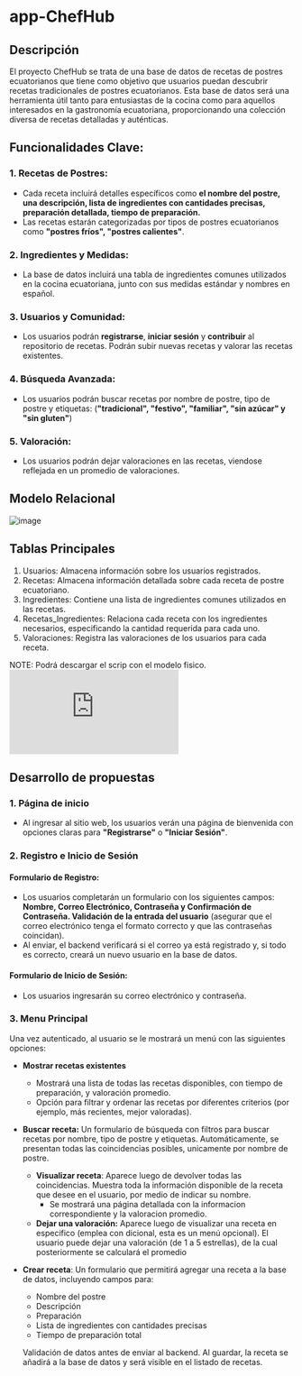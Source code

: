 # app-ChefHub
## Descripción
El proyecto ChefHub se trata de una base de datos de recetas de postres ecuatorianos que tiene como objetivo que usuarios puedan descubrir recetas tradicionales de postres ecuatorianos. Esta base de datos será una herramienta útil tanto para entusiastas de la cocina como para aquellos interesados en la gastronomía ecuatoriana, proporcionando una colección diversa de recetas detalladas y auténticas.

## Funcionalidades Clave:
### 1. Recetas de Postres:
- Cada receta incluirá detalles específicos como __el nombre del postre, una descripción, lista de ingredientes con cantidades precisas, preparación detallada, tiempo de preparación.__
- Las recetas estarán categorizadas por tipos de postres ecuatorianos como __"postres fríos", "postres calientes"__.
### 2. Ingredientes y Medidas:
- La base de datos incluirá una tabla de ingredientes comunes utilizados en la cocina ecuatoriana, junto con sus medidas estándar y nombres en español.
### 3. Usuarios y Comunidad:
- Los usuarios podrán __registrarse__, __iniciar sesión__ y __contribuir__ al repositorio de recetas. Podrán subir nuevas recetas y valorar las recetas existentes.
### 4. Búsqueda Avanzada:
- Los usuarios podrán buscar recetas por nombre de postre, tipo de postre y etiquetas: (__"tradicional", "festivo", "familiar", "sin azúcar" y "sin gluten"__)
### 5. Valoración:
- Los usuarios podrán dejar valoraciones en las recetas, viendose reflejada en un promedio de valoraciones.

   
## Modelo Relacional

![image](https://github.com/krnvbk/app-ChefHub/assets/168390188/0e0020d1-84af-4674-ab27-4cc115c57f48)
   
## Tablas Principales

  1. Usuarios: Almacena información sobre los usuarios registrados.
  2. Recetas: Almacena información detallada sobre cada receta de postre ecuatoriano.
  3. Ingredientes: Contiene una lista de ingredientes comunes utilizados en las recetas.
  4. Recetas_Ingredientes: Relaciona cada receta con los ingredientes necesarios, especificando la cantidad requerida para cada uno.
  5. Valoraciones: Registra las valoraciones de los usuarios para cada receta.

NOTE: Podrá descargar el scrip con el modelo fisico. ![Modelo fisico](https://github.com/krnvbk/app-ChefHub/blob/main/BD/chefhub.sql)

## Desarrollo de propuestas 

### 1. Página de inicio
- Al ingresar al sitio web, los usuarios verán una página de bienvenida con opciones claras para **"Registrarse"** o **"Iniciar Sesión"**. 

### 2. Registro e Inicio de Sesión
#### Formulario de Registro:
- Los usuarios completarán un formulario con los siguientes campos: **Nombre, Correo Electrónico, Contraseña y Confirmación de Contraseña.
Validación de la entrada del usuario** (asegurar que el correo electrónico tenga el formato correcto y que las contraseñas coincidan).
- Al enviar, el backend verificará si el correo ya está registrado y, si todo es correcto, creará un nuevo usuario en la base de datos.
#### Formulario de Inicio de Sesión:
- Los usuarios ingresarán su correo electrónico y contraseña.

### 3. Menu Principal
Una vez autenticado, al usuario se le mostrará un menú con las siguientes opciones:
- **Mostrar recetas existentes**
    - Mostrará una lista de todas las recetas disponibles, con tiempo de preparación, y valoración promedio.
    - Opción para filtrar y ordenar las recetas por diferentes criterios (por ejemplo, más recientes, mejor valoradas).

- **Buscar receta:** Un formulario de búsqueda con filtros para buscar recetas por nombre, tipo de postre y etiquetas. Automáticamente, se presentan todas las coincidencias posibles, unicamente por nombre de postre.
    - **Visualizar receta**: Aparece luego de devolver todas las coincidencias. Muestra toda la información disponible de la receta que desee en el usuario, por medio de indicar su nombre.
      - Se mostrará una página detallada con la informacion correspondiente y la valoracion promedio.
    - **Dejar una valoración:** Aparece luego de visualizar una receta en especifico (emplea con dicional, esta es un menú opcional). El usuario puede dejar una valoración (de 1 a 5 estrellas), de la cual posteriormente se calculará el promedio
 
- **Crear receta**: Un formulario que permitirá agregar una receta a la base de datos, incluyendo campos para:
  - Nombre del postre
  - Descripción
  - Preparación
  - Lista de ingredientes con cantidades precisas
  - Tiempo de preparación total

  Validación de datos antes de enviar al backend. Al guardar, la receta se añadirá a la base de datos y será visible en el listado de recetas.

